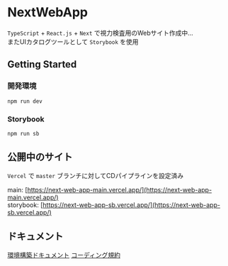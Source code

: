 # NextWebApp

`TypeScript` + `React.js` + `Next` で視力検査用のWebサイト作成中...  
またUIカタログツールとして `Storybook` を使用

## Getting Started

### 開発環境

`npm run dev`

### Storybook

`npm run sb`

## 公開中のサイト

`Vercel` で `master` ブランチに対してCDパイプラインを設定済み

main: [https://next-web-app-main.vercel.app/](https://next-web-app-main.vercel.app/)  
storybook: [https://next-web-app-sb.vercel.app/](https://next-web-app-sb.vercel.app/)

## ドキュメント

[環境構築ドキュメント](/docs/setup.md)
[コーディング規約](/docs/codingRule.md)
